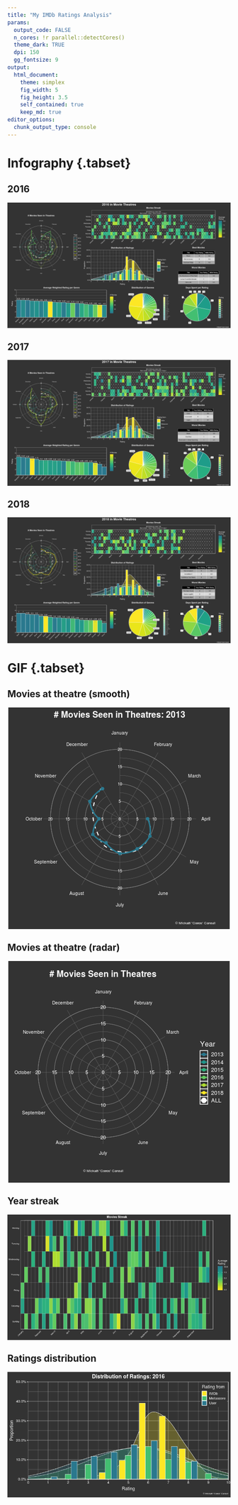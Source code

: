 ```yaml
---
title: "My IMDb Ratings Analysis"
params:
  output_code: FALSE
  n_cores: !r parallel::detectCores()
  theme_dark: TRUE
  dpi: 150
  gg_fontsize: 9
output:
  html_document:
    theme: simplex
    fig_width: 5
    fig_height: 3.5
    self_contained: true
    keep_md: true
editor_options: 
  chunk_output_type: console
---
```








# Infography {.tabset}

## 2016   



<img src="./images/ggplot_time-1.png" style="display: block; margin: auto;" />

## 2017   



<img src="./images/ggplot_time-2.png" style="display: block; margin: auto;" />

## 2018   

<img src="./images/ggplot_time-3.png" style="display: block; margin: auto;" />

# GIF {.tabset}
## Movies at theatre (smooth)
<img src="./images/gif_circular-1.gif" style="display: block; margin: auto;" />

## Movies at theatre (radar)
<img src="./images/gif_radar-1.gif" style="display: block; margin: auto;" />

## Year streak
<img src="./images/gif_streak-1.gif" style="display: block; margin: auto;" />

## Ratings distribution
<img src="./images/gif_distribution-1.gif" style="display: block; margin: auto;" />


